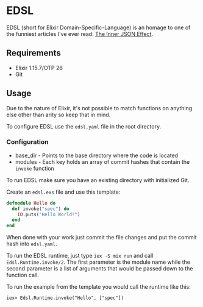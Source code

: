 # EDSL
EDSL (short for Elixir Domain-Specific-Language) is an homage to one of the funniest articles I've ever read: [The Inner JSON Effect](https://thedailywtf.com/articles/the-inner-json-effect).

## Requirements
- Elixir 1.15.7/OTP 26
- Git

## Usage
Due to the nature of Elixir, it's not possible to match functions on anything else other than arity so keep that in mind.

To configure EDSL use the `edsl.yaml` file in the root directory.
### Configuration
- base_dir - Points to the base directory where the code is located
- modules - Each key holds an array of commit hashes that contain the `invoke` function

To run EDSL make sure you have an existing directory with initialized Git.

Create an `edsl.exs` file and use this template:
```elixir
defmodule Hello do
  def invoke("spec") do
    IO.puts("Hello World!")
  end
end
```
When done with your work just commit the file changes and put the commit hash into `edsl.yaml`.

To run the EDSL runtime, just type `iex -S mix run` and call `Edsl.Runtime.invoke/2`.
The first parameter is the module name while the second parameter is a list of arguments that would be passed down to the function call.

To run the example from the template you would call the runtime like this:
```
iex> Edsl.Runtime.invoke("Hello", ["spec"])
```
